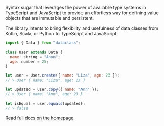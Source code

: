 Syntax sugar that leverages the power of available type systems in TypeScript and JavaScript to
provide an effortless way for defining value objects that are immutable and persistent.

The library intents to bring flexibility and usefulness of data classes from Kotlin, Scala, or
Python to TypeScript and JavaScript.

```javascript
import { Data } from "dataclass";

class User extends Data {
  name: string = "Anon";
  age: number = 25;
}

let user = User.create({ name: "Liza", age: 23 });
// > User { name: "Liza", age: 23 }

let updated = user.copy({ name: "Ann" });
// > User { name: "Ann", age: 23 }

let isEqual = user.equals(updated);
// > false
```

Read full docs [on the homepage](https://dataclass.js.org).
